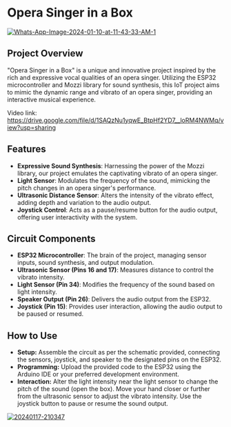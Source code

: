 # Opera Singer in a Box
<a href="https://ibb.co/WH7GNJh"><img src="https://i.ibb.co/b6YQj90/Whats-App-Image-2024-01-10-at-11-43-33-AM-1.jpg" alt="Whats-App-Image-2024-01-10-at-11-43-33-AM-1" border="0" size="50" /></a>
## Project Overview
"Opera Singer in a Box" is a unique and innovative project inspired by the rich and expressive vocal qualities of an opera singer. Utilizing the ESP32 microcontroller and Mozzi library for sound synthesis, this IoT project aims to mimic the dynamic range and vibrato of an opera singer, providing an interactive musical experience.

 Video link: https://drive.google.com/file/d/1SAQzNu1yqwE_BtpHf2YD7__loRM4NWMq/view?usp=sharing

## Features
- **Expressive Sound Synthesis**: Harnessing the power of the Mozzi library, our project emulates the captivating vibrato of an opera singer.
- **Light Sensor**: Modulates the frequency of the sound, mimicking the pitch changes in an opera singer's performance.
- **Ultrasonic Distance Sensor**: Alters the intensity of the vibrato effect, adding depth and variation to the audio output.
- **Joystick Control**: Acts as a pause/resume button for the audio output, offering user interactivity with the system.

## Circuit Components
- **ESP32 Microcontroller**: The brain of the project, managing sensor inputs, sound synthesis, and output modulation.
- **Ultrasonic Sensor (Pins 16 and 17)**: Measures distance to control the vibrato intensity.
- **Light Sensor (Pin 34)**: Modifies the frequency of the sound based on light intensity.
- **Speaker Output (Pin 26)**: Delivers the audio output from the ESP32.
- **Joystick (Pin 15)**: Provides user interaction, allowing the audio output to be paused or resumed.

## How to Use
- **Setup:** Assemble the circuit as per the schematic provided, connecting the sensors, joystick, and speaker to the designated pins on the ESP32.
- **Programming:** Upload the provided code to the ESP32 using the Arduino IDE or your preferred development environment.
- **Interaction:**
Alter the light intensity near the light sensor to change the pitch of the sound (open the box).
Move your hand closer or further from the ultrasonic sensor to adjust the vibrato intensity.
Use the joystick button to pause or resume the sound output.

<a href="https://ibb.co/qybQ2WY"><img src="https://i.ibb.co/h7pzTZF/20240117-210347.jpg" alt="20240117-210347" border="0" /></a>
